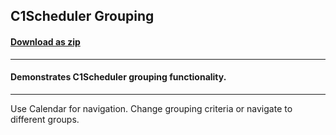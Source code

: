 ## C1Scheduler Grouping
#### [Download as zip](https://grapecity.github.io/DownGit/#/home?url=https://github.com/GrapeCity/ComponentOne-WPF-Samples/tree/master/NET_4.6.2/C1.WPF.Schedule/VB/Grouping)
____
#### Demonstrates C1Scheduler grouping functionality.
____
Use Calendar for navigation. Change grouping criteria or navigate to different groups.
